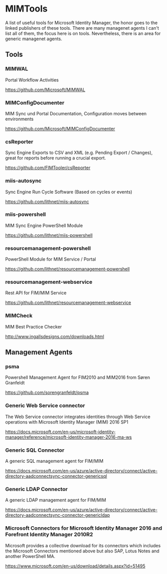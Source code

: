 # MIMTools
A list of useful tools for Microsoft Identity Manager, the honor goes to the linked publishers of these tools. There are many managenet agents I can't list all of them, the focus here is on tools. Nevertheless, there is an area for generic managenet agents.

## Tools

### MIMWAL
Portal Workflow Activities

https://github.com/Microsoft/MIMWAL

### MIMConfigDocumenter
MIM Sync und Portal Documentation, Configuration moves between environments

https://github.com/Microsoft/MIMConfigDocumenter

### csReporter
Sync Engine Exports to CSV and XML (e.g. Pending Export / Changes), great for reports before running a crucial export.

https://github.com/FIMTooler/csReporter

### miis-autosync
Sync Engine Run Cycle Software (Based on cycles or events)

https://github.com/lithnet/miis-autosync

### miis-powershell
MIM Sync Engine PowerShell Module

https://github.com/lithnet/miis-powershell

### resourcemanagement-powershell
PowerShell Module for MIM Service / Portal

https://github.com/lithnet/resourcemanagement-powershell

### resourcemanagement-webservice
Rest API for FIM/MIM Service

https://github.com/lithnet/resourcemanagement-webservice

### MIMCheck
MIM Best Practice Checker

http://www.ingallsdesigns.com/downloads.html

## Management Agents

### psma
Powershell Management Agent for FIM2010 and MIM2016 from Søren Granfeldt

https://github.com/sorengranfeldt/psma

### Generic Web Service connector
The Web Service connector integrates identities through Web Service operations with Microsoft Identity Manager (MIM) 2016 SP1

https://docs.microsoft.com/en-us/microsoft-identity-manager/reference/microsoft-identity-manager-2016-ma-ws

### Generic SQL Connector
A generic SQL management agent for FIM/MIM

https://docs.microsoft.com/en-us/azure/active-directory/connect/active-directory-aadconnectsync-connector-genericsql

### Generic LDAP Connector
A generic LDAP management agent for FIM/MIM

https://docs.microsoft.com/en-us/azure/active-directory/connect/active-directory-aadconnectsync-connector-genericldap

### Microsoft Connectors for Microsoft Identity Manager 2016 and Forefront Identity Manager 2010R2
Microsoft provides a collective download for its connectors which includes the Microsoft Connectors mentioned above but also SAP, Lotus Notes and another PowerShell MA.

https://www.microsoft.com/en-us/download/details.aspx?id=51495
